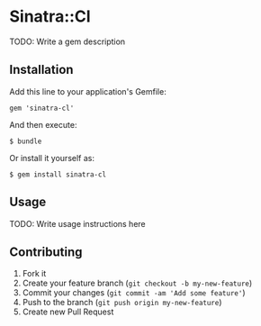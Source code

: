 # Sinatra::Cl

TODO: Write a gem description

## Installation

Add this line to your application's Gemfile:

    gem 'sinatra-cl'

And then execute:

    $ bundle

Or install it yourself as:

    $ gem install sinatra-cl

## Usage

TODO: Write usage instructions here

## Contributing

1. Fork it
2. Create your feature branch (`git checkout -b my-new-feature`)
3. Commit your changes (`git commit -am 'Add some feature'`)
4. Push to the branch (`git push origin my-new-feature`)
5. Create new Pull Request
